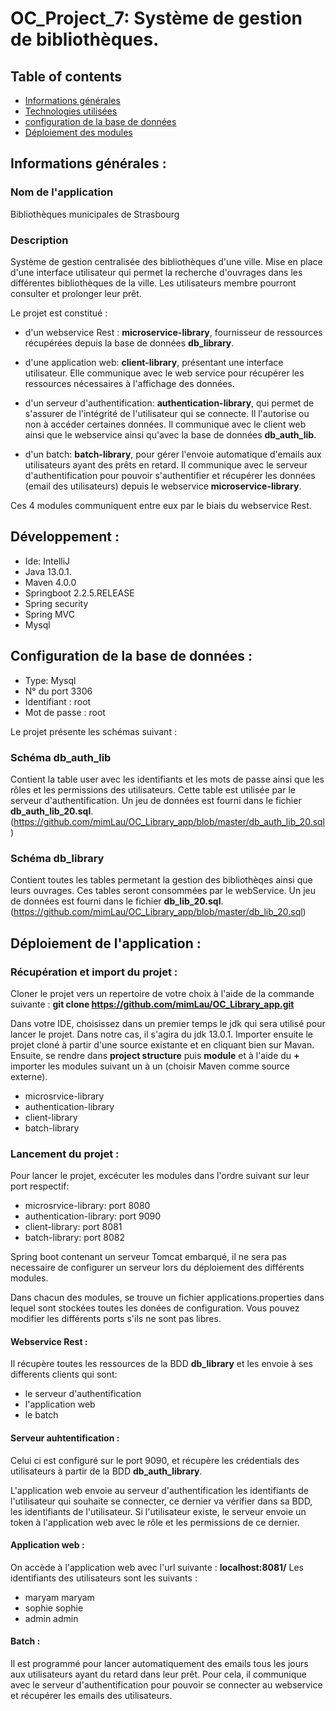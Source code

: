 # OC_Project_7: Système de gestion de bibliothèques.

  
## Table of contents 
* [Informations générales](#général) 
* [Technologies utilisées](#technologies) 
* [configuration de la base de données](#bdd) 
* [Déploiement des modules](#déploiement) 


## Informations générales :  

### Nom de l'application  

Bibliothèques municipales de Strasbourg

### Description  

Système de gestion centralisée des bibliothèques d'une ville. Mise en place d'une interface utilisateur qui permet la recherche d'ouvrages dans les différentes bibliothèques de la ville. Les utilisateurs membre pourront consulter et prolonger leur prêt.


Le projet est constitué :

- d'un webservice Rest : **microservice-library**, fournisseur de ressources récupérées depuis la base de données **db_library**.

- d'une application web: **client-library**, présentant une interface utilisateur. Elle communique avec le web service pour récupérer les ressources nécessaires à l'affichage des données.

- d'un serveur d'authentification: **authentication-library**, qui permet de s'assurer de l'intégrité de l'utilisateur qui se connecte. Il l'autorise ou non à accéder certaines données. Il communique avec le client web ainsi que le webservice ainsi qu'avec la base de données **db_auth_lib**.

- d'un batch: **batch-library**, pour gérer l'envoie automatique d'emails aux utilisateurs ayant des prêts en retard. Il communique avec le serveur d'authentification pour pouvoir s'authentifier et récupérer les données (email des utilisateurs) depuis le webservice **microservice-library**.

 Ces 4 modules communiquent entre eux par le biais du webservice Rest.


## Développement : 

* Ide: IntelliJ
* Java 13.0.1.  
* Maven 4.0.0 
* Springboot 2.2.5.RELEASE 
* Spring security
* Spring MVC
* Mysql


## Configuration de la base de données : 

* Type: Mysql
* N° du port 3306 
* Identifiant : root 
* Mot de passe : root 

Le projet présente les schémas suivant : 

### Schéma db_auth_lib

Contient la table user avec les identifiants et les mots de passe ainsi que les rôles et les permissions des utilisateurs. Cette table est utilisée par le serveur d'authentification. Un jeu de données est fourni dans le fichier **db_auth_lib_20.sql**. (https://github.com/mimLau/OC_Library_app/blob/master/db_auth_lib_20.sql)

### Schéma db_library

Contient toutes les tables permetant la gestion des bibliothèqes ainsi que leurs ouvrages. Ces tables seront consommées par le webService. Un jeu de données est fourni dans le fichier **db_lib_20.sql**. (https://github.com/mimLau/OC_Library_app/blob/master/db_lib_20.sql)


## Déploiement de l'application : 


### Récupération et import du projet :

Cloner le projet vers un repertoire de votre choix à l'aide de la commande suivante :
**git clone https://github.com/mimLau/OC_Library_app.git**

Dans votre IDE, choisissez dans un premier temps le jdk qui sera utilisé pour lancer le projet. Dans notre cas, il s'agira du jdk 13.0.1.
Importer ensuite le projet cloné à partir d'une source existante et en cliquant bien sur Mavan.
Ensuite, se rendre dans **project structure** puis **module** et à l'aide du **+** importer les modules suivant un à un (choisir Maven comme source externe).

- microsrvice-library
- authentication-library 
- client-library
- batch-library


### Lancement du projet :

Pour lancer le projet, excécuter les modules dans l'ordre suivant sur leur port respectif:

- microsrvice-library: port 8080
- authentication-library: port 9090
- client-library: port 8081
- batch-library: port 8082


Spring boot contenant un serveur Tomcat embarqué, il ne sera pas necessaire de configurer un serveur lors du déploiement des différents modules.

Dans chacun des modules, se trouve un fichier applications.properties dans lequel sont stockées toutes les donées de configuration. Vous pouvez modifier les différents ports s'ils ne sont pas libres.


#### Webservice Rest :

Il récupère toutes les ressources de la BDD **db_library** et les envoie à ses differents clients qui sont:


- le serveur d'authentification
- l'application web
- le batch


#### Serveur auhtentification :

Celui ci est configuré sur le port 9090, et récupère les crédentials des utilisateurs à partir de la BDD **db_auth_library**.

L'application web envoie au serveur d'authentification les identifiants de l'utilisateur qui souhaite se connecter, ce dernier va vérifier dans sa BDD, les identifiants de l'utilisateur. Si l'utilisateur existe, le serveur envoie un token à l'application web avec le rôle et les permissions de ce dernier.


#### Application web :

On accède à l'application web avec l'url suivante : **localhost:8081/**
Les identifiants des utilisateurs sont les suivants :

- maryam maryam
- sophie sophie
- admin admin


#### Batch :

Il est programmé pour lancer automatiquement des emails tous les jours aux utilisateurs ayant du retard dans leur prêt. Pour cela, il communique avec le serveur d'authentification pour pouvoir se connecter au webservice et récupérer les emails des utilisateurs.

